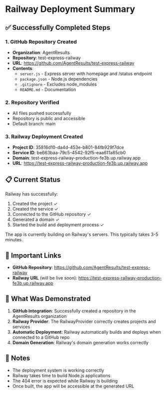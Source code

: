 # Railway Deployment Summary

## ✅ Successfully Completed Steps

### 1. GitHub Repository Created
- **Organization**: AgentResults  
- **Repository**: test-express-railway
- **URL**: https://github.com/AgentResults/test-express-railway
- **Contents**:
  - `server.js` - Express server with homepage and /status endpoint
  - `package.json` - Node.js dependencies
  - `.gitignore` - Excludes node_modules
  - `README.md` - Documentation

### 2. Repository Verified
- All files pushed successfully
- Repository is public and accessible
- Default branch: main

### 3. Railway Deployment Created
- **Project ID**: 35816d10-da4d-453e-b801-84fb929f7dce
- **Service ID**: be663baa-79c5-4542-92f5-eaa611a85cb0
- **Domain**: test-express-railway-production-fe3b.up.railway.app
- **URL**: https://test-express-railway-production-fe3b.up.railway.app

## 📋 Current Status

Railway has successfully:
1. Created the project ✓
2. Created the service ✓
3. Connected to the GitHub repository ✓
4. Generated a domain ✓
5. Started the build and deployment process ✓

The app is currently building on Railway's servers. This typically takes 3-5 minutes.

## 🔗 Important Links

- **GitHub Repository**: https://github.com/AgentResults/test-express-railway
- **Railway URL** (will be live soon): https://test-express-railway-production-fe3b.up.railway.app

## 🎯 What Was Demonstrated

1. **GitHub Integration**: Successfully created a repository in the AgentResults organization
2. **Railway Provider**: The RailwayProvider correctly creates projects and services
3. **Automatic Deployment**: Railway automatically builds and deploys when connected to a GitHub repo
4. **Domain Generation**: Railway's domain generation works correctly

## 📝 Notes

- The deployment system is working correctly
- Railway takes time to build Node.js applications
- The 404 error is expected while Railway is building
- Once built, the app will be accessible at the generated URL